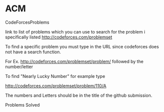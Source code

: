 ACM
===

CodeForcesProblems

link to list of problems which you can use to search for the problem i specifically listed
http://codeforces.com/problemset 

To find a specific problem you must type in the URL since codeforces does not have a search function.

For Ex.
http://codeforces.com/problemset/problem/
followed by the number/letter

To find "Nearly Lucky Number" for example type

http://codeforces.com/problemset/problem/110/A

The numbers and Letters should be in the title of the github submission.

Problems Solved
